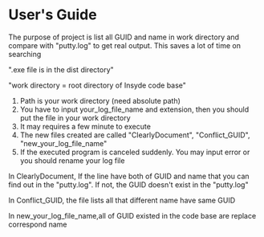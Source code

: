 # User's Guide

The purpose of project is list all GUID and name in work directory and compare with "putty.log" to get real output. This saves a lot of time on searching

".exe file is in the dist directory"

"work directory = root directory of Insyde code base"

1. Path is your work directory (need absolute path)
2. You have to input your_log_file_name and extension, then you should put the file in your work directory
3. It may requires a few minute to execute
4. The new files created are called "ClearlyDocument", "Conflict_GUID", "new_your_log_file_name"
5. If the executed program is canceled suddenly. You may input error or you should rename your log file

In ClearlyDocument, If the line have both of GUID and name that you can find out in the "putty.log". If not, the GUID doesn't exist in the "putty.log"

In Conflict_GUID, the file lists all that different name have same GUID

In new_your_log_file_name,all of GUID existed in the code base are replace correspond name 
